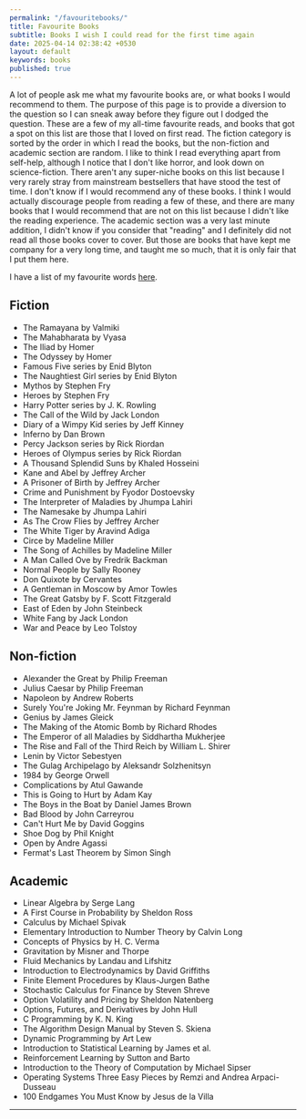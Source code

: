 ```yaml
---
permalink: "/favouritebooks/"
title: Favourite Books
subtitle: Books I wish I could read for the first time again
date: 2025-04-14 02:38:42 +0530
layout: default
keywords: books
published: true
---
```


A lot of people ask me what my favourite books are, or what books I would recommend to them. The purpose of this page is to provide a diversion to the question so I can sneak away before they figure out I dodged the question. These are a few of my all-time favourite reads, and books that got a spot on this list are those that I loved on first read. The fiction category is sorted by the order in which I read the books, but the non-fiction and academic section are random. I like to think I read everything apart from self-help, although I notice that I don't like horror, and look down on science-fiction. There aren't any super-niche books on this list because I very rarely stray from mainstream bestsellers that have stood the test of time. I don't know if I would recommend any of these books. I think I would actually discourage people from reading a few of these, and there are many books that I would recommend that are not on this list because I didn't like the reading experience. The academic section was a very last minute addition, I didn't know if you consider that "reading" and I definitely did not read all those books cover to cover. But those are books that have kept me company for a very long time, and taught me so much, that it is only fair that I put them here.

I have a list of my favourite words [here](/words.txt).

## Fiction

- The Ramayana by Valmiki
- The Mahabharata by Vyasa
- The Iliad by Homer
- The Odyssey by Homer
- Famous Five series by Enid Blyton
- The Naughtiest Girl series by Enid Blyton
- Mythos by Stephen Fry
- Heroes by Stephen Fry
- Harry Potter series by J. K. Rowling
- The Call of the Wild by Jack London
- Diary of a Wimpy Kid series by Jeff Kinney
- Inferno by Dan Brown
- Percy Jackson series by Rick Riordan
- Heroes of Olympus series by Rick Riordan
- A Thousand Splendid Suns by Khaled Hosseini
- Kane and Abel by Jeffrey Archer
- A Prisoner of Birth by Jeffrey Archer
- Crime and Punishment by Fyodor Dostoevsky
- The Interpreter of Maladies by Jhumpa Lahiri
- The Namesake by Jhumpa Lahiri
- As The Crow Flies by Jeffrey Archer
- The White Tiger by Aravind Adiga
- Circe by Madeline Miller
- The Song of Achilles by Madeline Miller
- A Man Called Ove by Fredrik Backman
- Normal People by Sally Rooney
- Don Quixote by Cervantes
- A Gentleman in Moscow by Amor Towles
- The Great Gatsby by F. Scott Fitzgerald
- East of Eden by John Steinbeck
- White Fang by Jack London
- War and Peace by Leo Tolstoy

## Non-fiction

- Alexander the Great by Philip Freeman
- Julius Caesar by Philip Freeman
- Napoleon by Andrew Roberts
- Surely You're Joking Mr. Feynman by Richard Feynman
- Genius by James Gleick
- The Making of the Atomic Bomb by Richard Rhodes
- The Emperor of all Maladies by Siddhartha Mukherjee
- The Rise and Fall of the Third Reich by William L. Shirer
- Lenin by Victor Sebestyen
- The Gulag Archipelago by Aleksandr Solzhenitsyn
- 1984 by George Orwell
- Complications by Atul Gawande
- This is Going to Hurt by Adam Kay
- The Boys in the Boat by Daniel James Brown
- Bad Blood by John Carreyrou
- Can't Hurt Me by David Goggins
- Shoe Dog by Phil Knight
- Open by Andre Agassi
- Fermat's Last Theorem by Simon Singh

## Academic

- Linear Algebra by Serge Lang
- A First Course in Probability by Sheldon Ross
- Calculus by Michael Spivak
- Elementary Introduction to Number Theory by Calvin Long
- Concepts of Physics by H. C. Verma
- Gravitation by Misner and Thorpe
- Fluid Mechanics by Landau and Lifshitz
- Introduction to Electrodynamics by David Griffiths
- Finite Element Procedures by Klaus-Jurgen Bathe
- Stochastic Calculus for Finance by Steven Shreve
- Option Volatility and Pricing by Sheldon Natenberg
- Options, Futures, and Derivatives by John Hull
- C Programming by K. N. King
- The Algorithm Design Manual by Steven S. Skiena
- Dynamic Programming by Art Lew
- Introduction to Statistical Learning by James et al.
- Reinforcement Learning by Sutton and Barto
- Introduction to the Theory of Computation by Michael Sipser
- Operating Systems Three Easy Pieces by Remzi and Andrea Arpaci-Dusseau
- 100 Endgames You Must Know by Jesus de la Villa 

---
